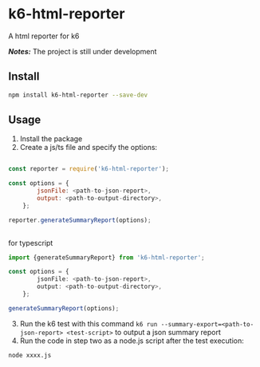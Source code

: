 # k6-html-reporter
A html reporter for k6

***Notes:***
The project is still under development


## Install

``` bash
npm install k6-html-reporter --save-dev
```



## Usage

1. Install the package
2. Create a js/ts file and specify the options:

```js

const reporter = require('k6-html-reporter');

const options = {
        jsonFile: <path-to-json-report>,
        output: <path-to-output-directory>,
    };

reporter.generateSummaryReport(options);
    
```

for typescript

```ts
import {generateSummaryReport} from 'k6-html-reporter';

const options = {
        jsonFile: <path-to-json-report>,
        output: <path-to-output-directory>,
    };

generateSummaryReport(options);
```
3. Run the k6 test with this command ```k6 run --summary-export=<path-to-json-report> <test-script>``` to output a json summary report
4. Run the code in step two as a node.js script after the test execution:
```bash
node xxxx.js
```